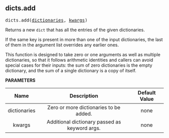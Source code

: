 <!-- Generated with Stardoc: http://skydoc.bazel.build -->

<a name="#dicts.add"></a>

## dicts.add

<pre>
dicts.add(<a href="#dicts.add-dictionaries">dictionaries</a>, <a href="#dicts.add-kwargs">kwargs</a>)
</pre>

Returns a new `dict` that has all the entries of the given dictionaries.

If the same key is present in more than one of the input dictionaries, the
last of them in the argument list overrides any earlier ones.

This function is designed to take zero or one arguments as well as multiple
dictionaries, so that it follows arithmetic identities and callers can avoid
special cases for their inputs: the sum of zero dictionaries is the empty
dictionary, and the sum of a single dictionary is a copy of itself.


**PARAMETERS**


| Name  | Description | Default Value |
| :-------------: | :-------------: | :-------------: |
| dictionaries |  Zero or more dictionaries to be added.   |  none |
| kwargs |  Additional dictionary passed as keyword args.   |  none |


